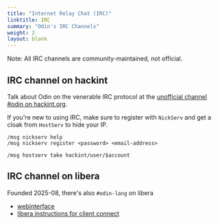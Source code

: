 ```yaml
---
title: "Internet Relay Chat (IRC)"
linktitle: IRC
summary: "Odin's IRC Channels"
weight: 2
layout: blank
---
```


Note: All IRC channels are community-maintained, not official.

## IRC channel on hackint

Talk about Odin on the venerable IRC protocol at the [unofficial channel #odin on hackint.org](ircs://irc.hackint.org:6697/odin).

If you're new to using IRC, make sure to register with `NickServ` and get a cloak from `HostServ` to hide your IP.

```text
/msg nickserv help
/msg nickserv register <password> <email-address>

/msg hostserv take hackint/user/$account
```

## IRC channel on libera

Founded 2025-08, there's also `#odin-lang` on libera

* [webinterface](https://web.libera.chat/?chan=#odin-lang)
* [libera instructions for client connect](https://libera.chat/guides/connect)

